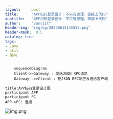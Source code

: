 ```yaml
---
layout:     post
title:      "APP扫码登录设计：不只有原理，直接上代码"
subtitle:   "APP扫码登录设计：不只有原理，直接上代码"
author:     "vansiit"
header-img: "img/bg/20230615135535.png"
header-mask:  0.5
catalog: true
tags:
- Java
- util
- 架构
---
```




```mermaid
	sequenceDiagram
	Client->>Gateway : 发送JSON RPC请求
	Gateway-->>Client : 把JSON RPC响应发送给客户端
```

```sequence
title:APP扫码登录设计图
participant APP
participant PC
APP->PC: 连接
```



![img.png](https://zlvansiit.github.io/img/qrcode/scan-qrcode.jpg)
